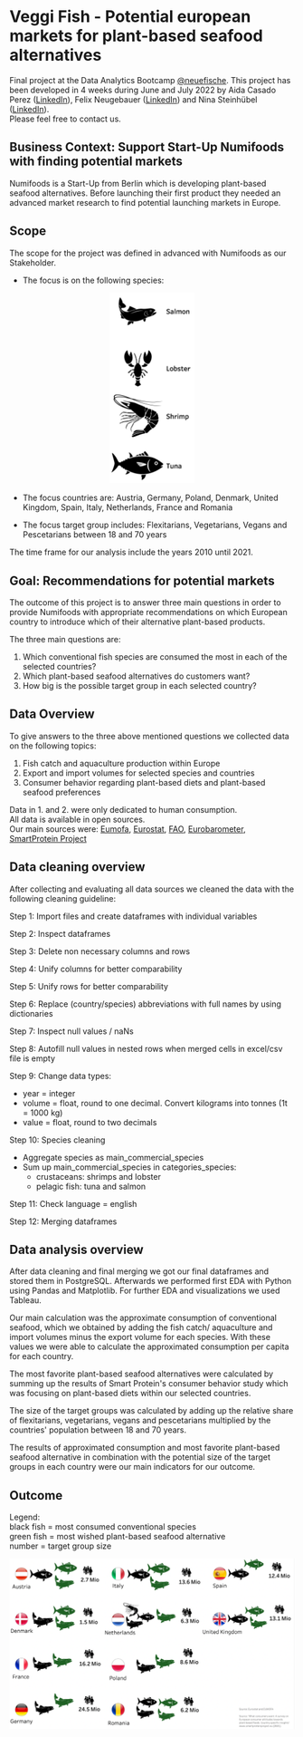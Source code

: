 # Veggi Fish - Potential european markets for plant-based seafood alternatives

Final project at the Data Analytics Bootcamp [@neuefische](https://www.neuefische.de/). This project has been developed in 4 weeks during June and July 2022 by Aida Casado Perez ([LinkedIn](https://www.linkedin.com/in/aida-casado-p%C3%A9rez-7561a9b7/)), Felix Neugebauer ([LinkedIn](https://www.linkedin.com/in/felix-neugebauer-7910481ba/)) and Nina Steinhübel ([LinkedIn](https://www.linkedin.com/in/nina-steinhuebel-2714b5140)).  
Please feel free to contact us.


## Business Context: Support Start-Up Numifoods with finding potential markets
Numifoods is a Start-Up from Berlin which is developing plant-based seafood alternatives. Before launching their first product they needed an advanced market research to find potential launching markets in Europe. 


## Scope
The scope for the project was defined in advanced with Numifoods as our Stakeholder.   
- The focus is on the following species:

<p align="center">
  <img width="150" src="images/read_me_images/Species_with_names.png">
</p>  

- The focus countries are: Austria, Germany, Poland, Denmark, United Kingdom, Spain, Italy, Netherlands, France and Romania  

- The focus target group includes: Flexitarians, Vegetarians, Vegans and Pescetarians between 18 and 70 years

The time frame for our analysis include the years 2010 until 2021.


## Goal: Recommendations for potential markets
The outcome of this project is to answer three main questions in order to provide Numifoods with appropriate recommendations on which European country to introduce which of their alternative plant-based products.

The three main questions are:
1) Which conventional fish species are consumed the most in each of the selected countries?    
2) Which plant-based seafood alternatives do customers want?  
3) How big is the possible target group in each selected country?  


## Data Overview
To give answers to the three above mentioned questions we collected data on the following topics:
1) Fish catch and aquaculture production within Europe
2) Export and import volumes for selected species and countries 
3) Consumer behavior regarding plant-based diets and plant-based seafood preferences

Data in 1. and 2. were only dedicated to human consumption.  
All data is available in open sources.   
Our main sources were: 
[Eumofa](https://www.eumofa.eu/), [Eurostat](https://ec.europa.eu/eurostat), [FAO](https://www.fao.org/home/en), [Eurobarometer](https://europa.eu/eurobarometer/screen/home), [SmartProtein Project](https://smartproteinproject.eu/)  


## Data cleaning overview
After collecting and evaluating all data sources we cleaned the data with the following cleaning guideline:

Step 1: Import files and create dataframes with individual variables


Step 2: Inspect dataframes


Step 3: Delete non necessary columns and rows


Step 4: Unify columns for better comparability


Step 5: Unify rows for better comparability


Step 6: Replace (country/species) abbreviations with full names by using dictionaries


Step 7: Inspect null values / naNs


Step 8: Autofill null values in nested rows when merged cells in excel/csv file is empty


Step 9: Change data types:

- year = integer  
- volume = float, round to one decimal. Convert kilograms into tonnes (1t = 1000 kg)  
- value = float, round to two decimals  


Step 10: Species cleaning

- Aggregate species as main_commercial_species
- Sum up main_commercial_species in categories_species:   
    - crustaceans: shrimps and lobster
    - pelagic fish: tuna and salmon


Step 11: Check language = english

Step 12: Merging dataframes

## Data analysis overview
After data cleaning and final merging we got our final dataframes and stored them in PostgreSQL. Afterwards we performed first EDA with Python using Pandas and Matplotlib. For further EDA and visualizations we used Tableau.

Our main calculation was the approximate consumption of conventional seafood, which we obtained by adding the fish catch/ aquaculture and import volumes minus the export volume for each species. With these values we were able to calculate the approximated consumption per capita for each country.

The most favorite plant-based seafood alternatives were calculated by summing up the results of Smart Protein's consumer behavior study which was focusing on plant-based diets within our selected countries.

The size of the target groups was calculated by adding up the relative share of flexitarians, vegetarians, vegans and pescetarians multiplied by the countries' population between 18 and 70 years. 

The results of approximated consumption and most favorite plant-based seafood alternative in combination with the potential size of the target groups in each country were our main indicators for our outcome.

## Outcome
Legend:  
black fish = most consumed conventional species  
green fish = most wished plant-based seafood alternative  
number = target group size  

<p align="center">
  <img width="700" src="images/read_me_images/results_summary-png.png">
</p>

